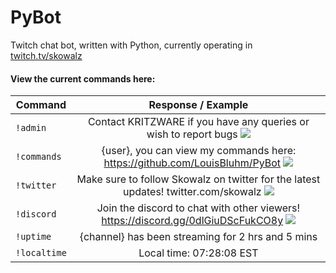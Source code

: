 # PyBot
Twitch chat bot, written with Python, currently operating in [twitch.tv/skowalz](http://www.twitch.tv/skowalz)

#### View the current commands here:

| Command        | Response / Example    |
| ------------- |:-------------:|
| `!admin`      | Contact KRITZWARE if you have any queries or wish to report bugs ![](https://static-cdn.jtvnw.net/emoticons/v1/354/1.0)
| `!commands` | {user}, you can view my commands here: https://github.com/LouisBluhm/PyBot ![](https://static-cdn.jtvnw.net/emoticons/v1/28/1.0)|
| `!twitter` | Make sure to follow Skowalz on twitter for the latest updates! twitter.com/skowalz ![](https://static-cdn.jtvnw.net/emoticons/v1/88/1.0)
| `!discord` | Join the discord to chat with other viewers! https://discord.gg/0dlGiuDScFukCO8y ![](https://static-cdn.jtvnw.net/emoticons/v1/30259/1.0)
| `!uptime`      | {channel} has been streaming for 2 hrs and 5 mins      |
| `!localtime` | Local time: 07:28:08 EST |